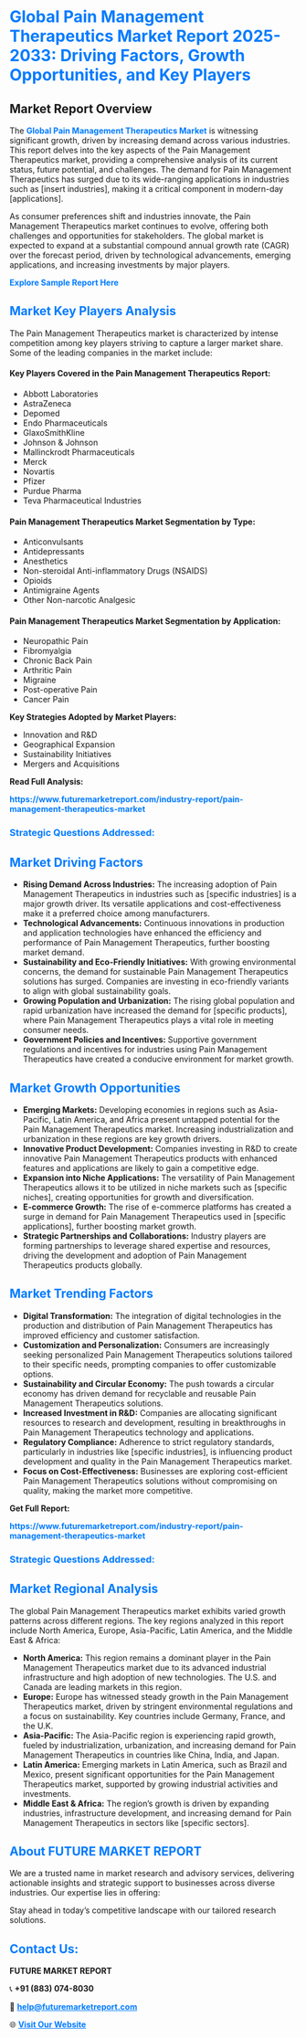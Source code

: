 <h1 style="color: #007BFF;">Global Pain Management Therapeutics Market Report 2025-2033: Driving Factors, Growth Opportunities, and Key Players</h1>

<section id="overview">
<h2>Market Report Overview</h2>
<p>The <a href="https://www.futuremarketreport.com/industry-report/pain-management-therapeutics-market" style="color: #007BFF; text-decoration: none;"><strong>Global Pain Management Therapeutics Market</strong></a> is witnessing significant growth, driven by increasing demand across various industries. This report delves into the key aspects of the Pain Management Therapeutics market, providing a comprehensive analysis of its current status, future potential, and challenges. The demand for Pain Management Therapeutics has surged due to its wide-ranging applications in industries such as [insert industries], making it a critical component in modern-day [applications].</p>
<p>As consumer preferences shift and industries innovate, the Pain Management Therapeutics market continues to evolve, offering both challenges and opportunities for stakeholders. The global market is expected to expand at a substantial compound annual growth rate (CAGR) over the forecast period, driven by technological advancements, emerging applications, and increasing investments by major players.</p>
</section>

<section id="overview">
<p><a href="https://www.futuremarketreport.com/request-sample/reportId=105906" style="color: #007BFF; text-decoration: none;"><strong>Explore Sample Report Here</strong></a></p>
</section>

<section id="key-players">
<h2 style="color: #007BFF;">Market Key Players Analysis</h2>
<p>The Pain Management Therapeutics market is characterized by intense competition among key players striving to capture a larger market share. Some of the leading companies in the market include:</p>
<h4>Key Players Covered in the Pain Management Therapeutics Report:</h4>
<ul><li>Abbott Laboratories</li><li>AstraZeneca</li><li>Depomed</li><li>Endo Pharmaceuticals</li><li>GlaxoSmithKline</li><li>Johnson &amp; Johnson</li><li>Mallinckrodt Pharmaceuticals</li><li>Merck</li><li>Novartis</li><li>Pfizer</li><li>Purdue Pharma</li><li>Teva Pharmaceutical Industries</li></ul>
<h4>Pain Management Therapeutics Market Segmentation by Type:</h4>
<ul><li>Anticonvulsants</li><li>Antidepressants</li><li>Anesthetics</li><li>Non-steroidal Anti-inflammatory Drugs (NSAIDS)</li><li>Opioids</li><li>Antimigraine Agents</li><li>Other Non-narcotic Analgesic</li></ul>

<h4>Pain Management Therapeutics Market Segmentation by Application:</h4>
<ul><li>Neuropathic Pain</li><li>Fibromyalgia</li><li>Chronic Back Pain</li><li>Arthritic Pain</li><li>Migraine</li><li>Post-operative Pain</li><li>Cancer Pain</li></ul>
<p><strong>Key Strategies Adopted by Market Players:</strong></p>
<ul>
<li>Innovation and R&D</li>
<li>Geographical Expansion</li>
<li>Sustainability Initiatives</li>
<li>Mergers and Acquisitions</li>
</ul>
</section>

<section>
<p><strong>Read Full Analysis: </strong></p><a href="https://www.futuremarketreport.com/industry-report/pain-management-therapeutics-market" style="color: #007BFF; text-decoration: none;"><strong>https://www.futuremarketreport.com/industry-report/pain-management-therapeutics-market</strong></a>
<h3 style="color: #007BFF;">Strategic Questions Addressed:</h3>
</section>

<section id="driving-factors">
<h2 style="color: #007BFF;">Market Driving Factors</h2>
<ul>
<li><strong>Rising Demand Across Industries:</strong> The increasing adoption of Pain Management Therapeutics in industries such as [specific industries] is a major growth driver. Its versatile applications and cost-effectiveness make it a preferred choice among manufacturers.</li>
<li><strong>Technological Advancements:</strong> Continuous innovations in production and application technologies have enhanced the efficiency and performance of Pain Management Therapeutics, further boosting market demand.</li>
<li><strong>Sustainability and Eco-Friendly Initiatives:</strong> With growing environmental concerns, the demand for sustainable Pain Management Therapeutics solutions has surged. Companies are investing in eco-friendly variants to align with global sustainability goals.</li>
<li><strong>Growing Population and Urbanization:</strong> The rising global population and rapid urbanization have increased the demand for [specific products], where Pain Management Therapeutics plays a vital role in meeting consumer needs.</li>
<li><strong>Government Policies and Incentives:</strong> Supportive government regulations and incentives for industries using Pain Management Therapeutics have created a conducive environment for market growth.</li>
</ul>
</section>

<section id="growth-opportunities">
<h2 style="color: #007BFF;">Market Growth Opportunities</h2>
<ul>
<li><strong>Emerging Markets:</strong> Developing economies in regions such as Asia-Pacific, Latin America, and Africa present untapped potential for the Pain Management Therapeutics market. Increasing industrialization and urbanization in these regions are key growth drivers.</li>
<li><strong>Innovative Product Development:</strong> Companies investing in R&D to create innovative Pain Management Therapeutics products with enhanced features and applications are likely to gain a competitive edge.</li>
<li><strong>Expansion into Niche Applications:</strong> The versatility of Pain Management Therapeutics allows it to be utilized in niche markets such as [specific niches], creating opportunities for growth and diversification.</li>
<li><strong>E-commerce Growth:</strong> The rise of e-commerce platforms has created a surge in demand for Pain Management Therapeutics used in [specific applications], further boosting market growth.</li>
<li><strong>Strategic Partnerships and Collaborations:</strong> Industry players are forming partnerships to leverage shared expertise and resources, driving the development and adoption of Pain Management Therapeutics products globally.</li>
</ul>
</section>

<section id="trending-factors">
<h2 style="color: #007BFF;">Market Trending Factors</h2>
<ul>
<li><strong>Digital Transformation:</strong> The integration of digital technologies in the production and distribution of Pain Management Therapeutics has improved efficiency and customer satisfaction.</li>
<li><strong>Customization and Personalization:</strong> Consumers are increasingly seeking personalized Pain Management Therapeutics solutions tailored to their specific needs, prompting companies to offer customizable options.</li>
<li><strong>Sustainability and Circular Economy:</strong> The push towards a circular economy has driven demand for recyclable and reusable Pain Management Therapeutics solutions.</li>
<li><strong>Increased Investment in R&D:</strong> Companies are allocating significant resources to research and development, resulting in breakthroughs in Pain Management Therapeutics technology and applications.</li>
<li><strong>Regulatory Compliance:</strong> Adherence to strict regulatory standards, particularly in industries like [specific industries], is influencing product development and quality in the Pain Management Therapeutics market.</li>
<li><strong>Focus on Cost-Effectiveness:</strong> Businesses are exploring cost-efficient Pain Management Therapeutics solutions without compromising on quality, making the market more competitive.</li>
</ul>
</section>

<section>
<p><strong>Get Full Report: </strong></p><a href="https://www.futuremarketreport.com/industry-report/pain-management-therapeutics-market" style="color: #007BFF; text-decoration: none;"><strong>https://www.futuremarketreport.com/industry-report/pain-management-therapeutics-market</strong></a>
<h3 style="color: #007BFF;">Strategic Questions Addressed:</h3>
</section>


<section id="regional-analysis">
<h2 style="color: #007BFF;">Market Regional Analysis</h2>
<p>The global Pain Management Therapeutics market exhibits varied growth patterns across different regions. The key regions analyzed in this report include North America, Europe, Asia-Pacific, Latin America, and the Middle East & Africa:</p>
<ul>
<li><strong>North America:</strong> This region remains a dominant player in the Pain Management Therapeutics market due to its advanced industrial infrastructure and high adoption of new technologies. The U.S. and Canada are leading markets in this region.</li>
<li><strong>Europe:</strong> Europe has witnessed steady growth in the Pain Management Therapeutics market, driven by stringent environmental regulations and a focus on sustainability. Key countries include Germany, France, and the U.K.</li>
<li><strong>Asia-Pacific:</strong> The Asia-Pacific region is experiencing rapid growth, fueled by industrialization, urbanization, and increasing demand for Pain Management Therapeutics in countries like China, India, and Japan.</li>
<li><strong>Latin America:</strong> Emerging markets in Latin America, such as Brazil and Mexico, present significant opportunities for the Pain Management Therapeutics market, supported by growing industrial activities and investments.</li>
<li><strong>Middle East & Africa:</strong> The region’s growth is driven by expanding industries, infrastructure development, and increasing demand for Pain Management Therapeutics in sectors like [specific sectors].</li>
</ul>
</section>

<footer>
<h2 style="color: #007BFF;">About FUTURE MARKET REPORT</h2>
<p>We are a trusted name in market research and advisory services, delivering actionable insights and strategic support to businesses across diverse industries. Our expertise lies in offering:</p>

<p>Stay ahead in today’s competitive landscape with our tailored research solutions.</p>

<h2 style="color: #007BFF;">Contact Us:</h2>
<p><strong>FUTURE MARKET REPORT</strong></p>
<p>📞 <strong>+91 (883) 074-8030</strong></p>
<p>📧 <strong><a href="mailto:help@futuremarketreport.com" style="color: #007BFF;">help@futuremarketreport.com</a></strong></p>
<p>🌐 <strong><a href="https://www.futuremarketreport.com/" style="color: #007BFF;">Visit Our Website</a></strong></p>
</footer>